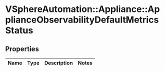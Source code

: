 # VSphereAutomation::Appliance::ApplianceObservabilityDefaultMetricsStatus

## Properties
Name | Type | Description | Notes
------------ | ------------- | ------------- | -------------



